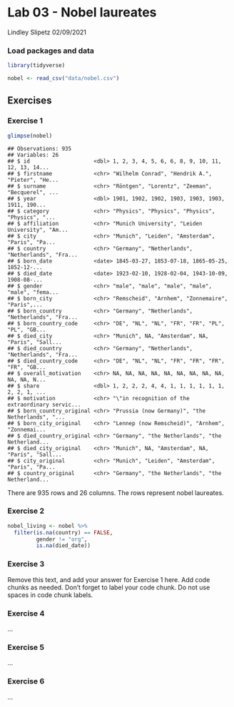 Lab 03 - Nobel laureates
================
Lindley Slipetz
02/09/2021

### Load packages and data

``` r
library(tidyverse) 
```

``` r
nobel <- read_csv("data/nobel.csv")
```

## Exercises

### Exercise 1

``` r
glimpse(nobel)
```

    ## Observations: 935
    ## Variables: 26
    ## $ id                    <dbl> 1, 2, 3, 4, 5, 6, 6, 8, 9, 10, 11, 12, 13, 14...
    ## $ firstname             <chr> "Wilhelm Conrad", "Hendrik A.", "Pieter", "He...
    ## $ surname               <chr> "Röntgen", "Lorentz", "Zeeman", "Becquerel", ...
    ## $ year                  <dbl> 1901, 1902, 1902, 1903, 1903, 1903, 1911, 190...
    ## $ category              <chr> "Physics", "Physics", "Physics", "Physics", "...
    ## $ affiliation           <chr> "Munich University", "Leiden University", "Am...
    ## $ city                  <chr> "Munich", "Leiden", "Amsterdam", "Paris", "Pa...
    ## $ country               <chr> "Germany", "Netherlands", "Netherlands", "Fra...
    ## $ born_date             <date> 1845-03-27, 1853-07-18, 1865-05-25, 1852-12-...
    ## $ died_date             <date> 1923-02-10, 1928-02-04, 1943-10-09, 1908-08-...
    ## $ gender                <chr> "male", "male", "male", "male", "male", "fema...
    ## $ born_city             <chr> "Remscheid", "Arnhem", "Zonnemaire", "Paris",...
    ## $ born_country          <chr> "Germany", "Netherlands", "Netherlands", "Fra...
    ## $ born_country_code     <chr> "DE", "NL", "NL", "FR", "FR", "PL", "PL", "GB...
    ## $ died_city             <chr> "Munich", NA, "Amsterdam", NA, "Paris", "Sall...
    ## $ died_country          <chr> "Germany", "Netherlands", "Netherlands", "Fra...
    ## $ died_country_code     <chr> "DE", "NL", "NL", "FR", "FR", "FR", "FR", "GB...
    ## $ overall_motivation    <chr> NA, NA, NA, NA, NA, NA, NA, NA, NA, NA, NA, N...
    ## $ share                 <dbl> 1, 2, 2, 2, 4, 4, 1, 1, 1, 1, 1, 1, 2, 2, 1, ...
    ## $ motivation            <chr> "\"in recognition of the extraordinary servic...
    ## $ born_country_original <chr> "Prussia (now Germany)", "the Netherlands", "...
    ## $ born_city_original    <chr> "Lennep (now Remscheid)", "Arnhem", "Zonnemai...
    ## $ died_country_original <chr> "Germany", "the Netherlands", "the Netherland...
    ## $ died_city_original    <chr> "Munich", NA, "Amsterdam", NA, "Paris", "Sall...
    ## $ city_original         <chr> "Munich", "Leiden", "Amsterdam", "Paris", "Pa...
    ## $ country_original      <chr> "Germany", "the Netherlands", "the Netherland...

There are 935 rows and 26 columns. The rows represent nobel laureates.

### Exercise 2

``` r
nobel_living <- nobel %>%
  filter(is.na(country) == FALSE,
         gender != "org",
         is.na(died_date))
```

### Exercise 3

Remove this text, and add your answer for Exercise 1 here. Add code
chunks as needed. Don’t forget to label your code chunk. Do not use
spaces in code chunk labels.

### Exercise 4

…

### Exercise 5

…

### Exercise 6

…
